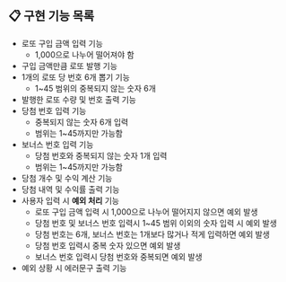 ## 📋 구현 기능 목록

- 로또 구입 금액 입력 기능
  - 1,000으로 나누어 떨어져야 함
- 구입 금액만큼 로또 발행 기능
- 1개의 로또 당 번호 6개 뽑기 기능
  - 1~45 범위의 중복되지 않는 숫자 6개
- 발행한 로또 수량 및 번호 출력 기능
- 당첨 번호 입력 기능
  - 중복되지 않는 숫자 6개 입력
  - 범위는 1~45까지만 가능함
- 보너스 번호 입력 기능
  - 당첨 번호와 중복되지 않는 숫자 1개 입력
  - 범위는 1~45까지만 가능함
- 당첨 개수 및 수익 계산 기능
- 당첨 내역 및 수익률 출력 기능
- 사용자 입력 시 **예외 처리** 기능
  - 로또 구입 금액 입력 시 1,000으로 나누어 떨어지지 않으면 예외 발생
  - 당첨 번호 및 보너스 번호 입력시 1~45 범위 이외의 숫자 입력 시 예외 발생
  - 당첨 번호는 6개, 보너스 번호는 1개보다 많거나 적게 입력하면 예외 발생
  - 당첨 번호 입력시 중복 숫자 있으면 예외 발생
  - 보너스 번호 입력시 당첨 번호와 중복되면 예외 발생
- 예외 상황 시 에러문구 출력 기능